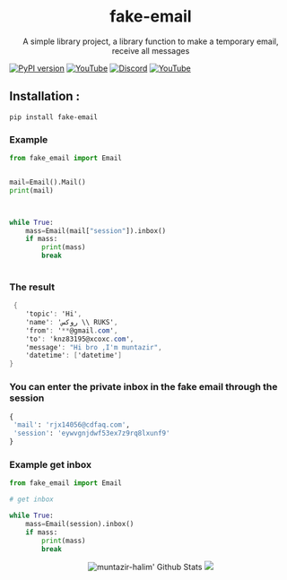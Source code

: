 <h1 align="center">fake-email</h1>
<p align="center">A simple library project, a library function to make a temporary email, receive all messages</p>

[![PyPI version](https://img.shields.io/pypi/v/fake-email.svg)](https://pypi.org/project/fake-email)
[![YouTube](https://img.shields.io/static/v1?label=subscribe&logo=youtube&logoColor=ff0000&color=brightgreen&message=4.2k)](https://youtube.com/channel/UCUNbzQRjfAXGCKI1LY72DTA)
[![Discord](https://img.shields.io/discord/566880874789076992?logo=telegram)](https://t.me/TBIBB)
[![YouTube](https://img.shields.io/readthedocs/modernize?logo=read-the-docs)](https://fake-email.readthedocs.io/en/latest/)











## Installation :
```
pip install fake-email
```
### Example
```python
from fake_email import Email


mail=Email().Mail()
print(mail)



while True:
	mass=Email(mail["session"]).inbox()
	if mass:
		print(mass)
		break
	
```
### The result

```cs 
 {     
    'topic': 'Hi', 
    'name': 'روكس \\ RUKS', 
    'from': '**@gmail.com', 
    'to': 'knz83195@xcoxc.com', 
    'message': "Hi bro ,I'm muntazir",  
    'datetime': ['datetime']
}
```

### You can enter the private inbox in the fake email through the session
```python 
{
 'mail': 'rjx14056@cdfaq.com',
 'session': 'eywvgnjdwf53ex7z9rq8lxunf9'
}
```
### Example get inbox

```python 
from fake_email import Email

# get inbox

while True:
	mass=Email(session).inbox()
	if mass:
		print(mass)
		break
```

</p>
<p align="center">
  <img alt="muntazir-halim' Github Stats" src="https://github-readme-stats.vercel.app/api?username=muntazir-halim&show_icons=true&include_all_commits=true&hide_border=true" />
 <img src="https://github-readme-stats.anuraghazra1.vercel.app/api/top-langs/?username=muntazir-halim&hide=ruby,perl&hide_border=true" /> 
</p>


